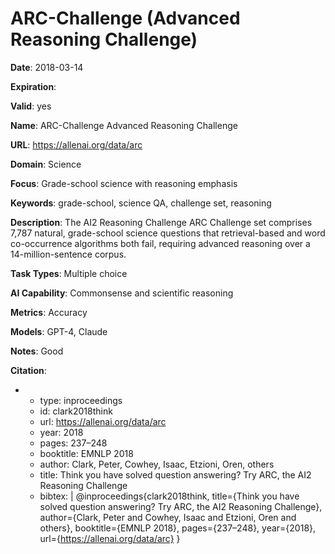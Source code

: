# ARC-Challenge (Advanced Reasoning Challenge)

**Date**: 2018-03-14

**Expiration**: 

**Valid**: yes

**Name**: ARC-Challenge  Advanced Reasoning Challenge 

**URL**: https://allenai.org/data/arc

**Domain**: Science

**Focus**: Grade-school science with reasoning emphasis

**Keywords**: grade-school, science QA, challenge set, reasoning

**Description**: The AI2 Reasoning Challenge  ARC  Challenge set comprises 7,787 natural, grade-school science questions that retrieval-based and word co-occurrence algorithms both fail,  requiring advanced reasoning over a 14-million-sentence corpus. 

**Task Types**: Multiple choice

**AI Capability**: Commonsense and scientific reasoning

**Metrics**: Accuracy

**Models**: GPT-4, Claude

**Notes**: Good

**Citation**:

-
  - type: inproceedings
  - id: clark2018think
  - url: https://allenai.org/data/arc
  - year: 2018
  - pages: 237–248
  - booktitle: EMNLP 2018
  - author: Clark, Peter, Cowhey, Isaac, Etzioni, Oren, others
  - title: Think you have solved question answering? Try ARC, the AI2 Reasoning Challenge
  - bibtex: |
      @inproceedings{clark2018think,
        title={Think you have solved question answering? Try ARC, the AI2 Reasoning Challenge},
        author={Clark, Peter and Cowhey, Isaac and Etzioni, Oren and others},
        booktitle={EMNLP 2018},
        pages={237–248},
        year={2018},
        url={https://allenai.org/data/arc}
      }

